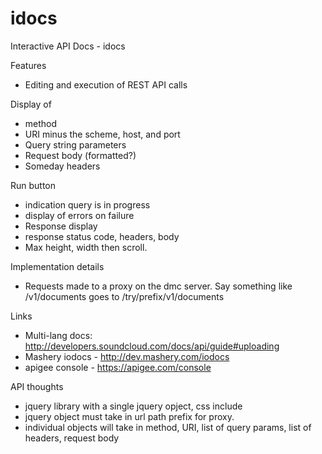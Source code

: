 idocs
=====

Interactive API Docs - idocs

Features
* Editing and execution of REST API calls 

Display of
  * method
  * URI minus the scheme, host, and port
  * Query string parameters 
  * Request body (formatted?)
  * Someday headers

Run button
 * indication query is in progress
 * display of errors on failure
 * Response display
 * response status code, headers, body
 * Max height, width then scroll.

Implementation details
 * Requests made to a proxy on the dmc server.  Say something like /v1/documents goes to /try/prefix/v1/documents

Links
* Multi-lang docs: http://developers.soundcloud.com/docs/api/guide#uploading
* Mashery iodocs - http://dev.mashery.com/iodocs
* apigee console - https://apigee.com/console

API thoughts
* jquery library with a single jquery opject, css include
* jquery object must take in url path prefix for proxy.
* individual objects will take in method, URI, list of query params, list of headers, request body


